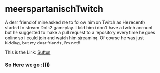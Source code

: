 # meerspartanischTwitch
A dear friend of mine asked me to follow him on Twitch as
He recently started to stream Dota2 gameplay.
I told him i don't have a twitch account but he suggested to make a pull request to a repository every time he goes online so i could join and watch him streaming.
Of course he was just kidding, but my dear friends, I'm not!!

This is the Link:
[Suftun](https://www.twitch.tv/shuftun)

### So Here we go :))))
